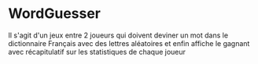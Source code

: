 ﻿# WordGuesser
Il s'agit d'un jeux entre 2 joueurs qui doivent deviner un mot dans le dictionnaire Français avec des lettres aléatoires et enfin affiche le gagnant avec récapitulatif sur les statistiques de chaque joueur
